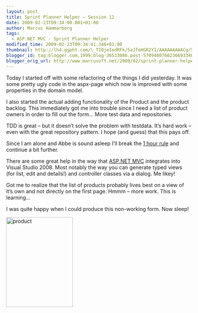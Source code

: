 ```yaml
---
layout: post
title: Sprint Planner Helper – Session 12
date: 2009-02-23T09:34:00.001+01:00
author: Marcus Hammarberg
tags:
  - ASP.NET MVC - Sprint Planner Helper
modified_time: 2009-02-23T09:34:41.346+01:00
thumbnail: http://lh4.ggpht.com/\_TI0jeIedRFk/SaJfoHGR2YI/AAAAAAAAACg/5JmVOrq7qbc/s72-c/product_thumb.jpg?imgmax=800
blogger_id: tag:blogger.com,1999:blog-36533086.post-5709480760236693340
blogger_orig_url: http://www.marcusoft.net/2009/02/sprint-planner-helper-session-12.html
---
```



Today I started off with some refactoring of the things I did yesterday.
It was some pretty ugly code in the aspx-page which now is improved with
some properties in the domain model.

I also started the actual adding functionality of the Product and the
product backlog. This immediately got me into trouble since I need a
list of product owners in order to fill out the form… More test data and
repositories.

TDD is great – but it doesn’t solve the problem with testdata. It’s hard
work – even with the great repository pattern. I hope (and guess) that
this pays off.

Since I am alone and Abbe is sound asleep I’ll break the [1 hour
rule](http://www.marcusoft.net/2009/01/what-to-do-now-sprint-planner-helper.html)
and continue a bit further.

There are some great help in the way that [ASP.NET
MVC](http://weblogs.asp.net/scottgu/archive/2009/01/27/asp-net-mvc-1-0-release-candidate-now-available.aspx)
integrates into Visual Studio 2008. Most notably the way you can
generate typed views (for list, edit and details!) and controller
classes via a dialog. Me likey!

Got me to realize that the list of products probably lives best on a
view of it’s own and not directly on the first page.
Hmmm – more work. This is learning…

I was quite happy when I could produce this non-working form. Now sleep!

[<img
src="http://lh4.ggpht.com/_TI0jeIedRFk/SaJfoHGR2YI/AAAAAAAAACg/5JmVOrq7qbc/product_thumb.jpg?imgmax=800"
title="product"
style="border-right: 0px; border-top: 0px; display: inline; border-left: 0px; border-bottom: 0px"
data-border="0" width="181" height="244" alt="product" />](http://lh4.ggpht.com/_TI0jeIedRFk/SaJfnvX_adI/AAAAAAAAACc/GilPCbYw3wk/s1600-h/product%5B2%5D.jpg)
